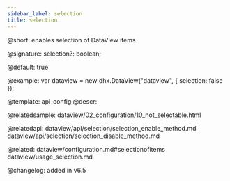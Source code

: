```yaml
---
sidebar_label: selection
title: selection
---          
```


@short: enables selection of DataView items

@signature: selection?: boolean;

@default: true

@example: 
var dataview = new dhx.DataView("dataview", {
    selection: false
});


@template:	api_config
@descr: 



@relatedsample:
dataview/02_configuration/10_not_selectable.html

@relatedapi: dataview/api/selection/selection_enable_method.md
dataview/api/selection/selection_disable_method.md

@related: dataview/configuration.md#selectionofitems
dataview/usage_selection.md


@changelog: added in v6.5